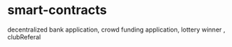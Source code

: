 # smart-contracts
decentralized bank application,  crowd funding application, lottery winner , clubReferal 
